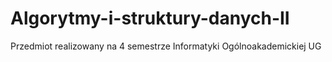 # Algorytmy-i-struktury-danych-II
Przedmiot realizowany na 4 semestrze Informatyki Ogólnoakademickiej UG
